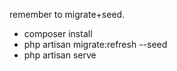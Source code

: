 remember to migrate+seed.

- composer install
- php artisan migrate:refresh --seed
- php artisan serve